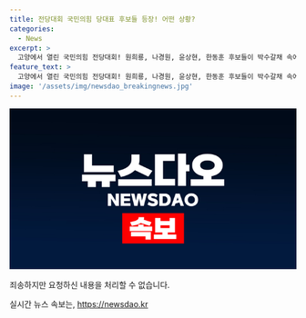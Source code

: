 ```yaml
---
title: 전당대회 국민의힘 당대표 후보들 등장! 어떤 상황?
categories:
  - News
excerpt: >
  고양에서 열린 국민의힘 전당대회! 원희룡, 나경원, 윤상현, 한동훈 후보들이 박수갈채 속에서 치열한 경합을 벌였다. 당의 새로운 얼굴이 누가 될지, 그 결과가 궁금하다!
feature_text: >
  고양에서 열린 국민의힘 전당대회! 원희룡, 나경원, 윤상현, 한동훈 후보들이 박수갈채 속에서 치열한 경합을 벌였다. 당의 새로운 얼굴이 누가 될지, 그 결과가 궁금하다!
image: '/assets/img/newsdao_breakingnews.jpg'
---
```


<p><img src="/assets/img/newsdao_breakingnews.jpg" alt="bookingtag 속보" /></p>

<p>죄송하지만 요청하신 내용을 처리할 수 없습니다.</p>
실시간 뉴스 속보는, <a href="https://newsdao.kr" rel="dofollow">https://newsdao.kr</a>


